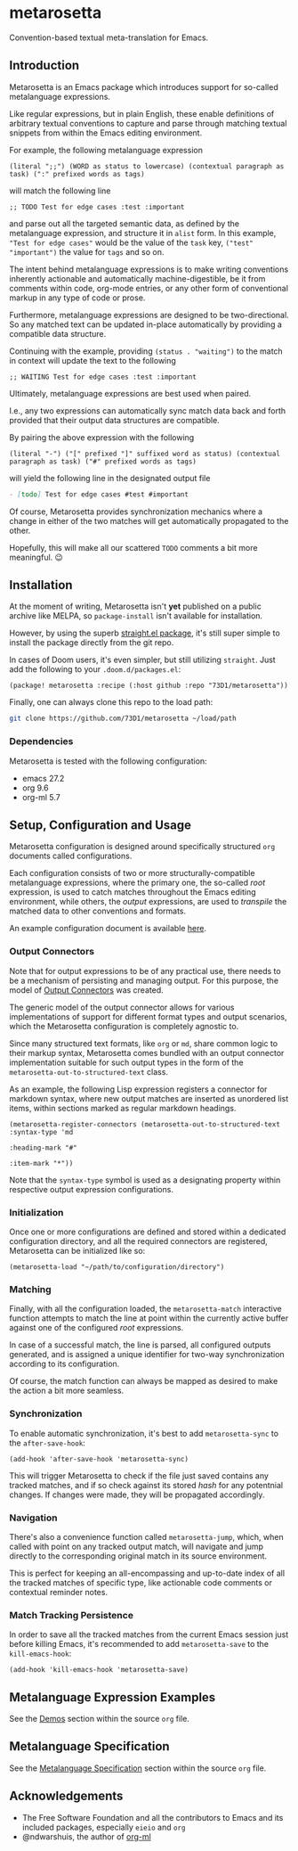 # metarosetta

Convention-based textual meta-translation for Emacs.

## Introduction

Metarosetta is an Emacs package which introduces support for so-called metalanguage expressions.

Like regular expressions, but in plain English, these enable definitions of arbitrary textual conventions to capture and parse through matching textual snippets from within the Emacs editing environment.

For example, the following metalanguage expression

``` emacs-lisp
(literal ";;") (WORD as status to lowercase) (contextual paragraph as task) (":" prefixed words as tags)
```

will match the following line

``` emacs-lisp
;; TODO Test for edge cases :test :important
```

and parse out all the targeted semantic data, as defined by the metalanguage expression, and structure it in `alist` form.
In this example, `"Test for edge cases"` would be the value of the `task` key, `("test" "important")` the value for `tags` and so on.

The intent behind metalanguage expressions is to make writing conventions inherently actionable and automatically machine-digestible, be it from comments within code, org-mode entries, or any other form of conventional markup in any type of code or prose.

Furthermore, metalanguage expressions are designed to be two-directional. So any matched text can be updated in-place automatically by providing a compatible data structure.

Continuing with the example, providing `(status . "waiting")` to the match in context will update the text to the following

``` emacs-lisp
;; WAITING Test for edge cases :test :important
```

Ultimately, metalanguage expressions are best used when paired.

I.e., any two expressions can automatically sync match data back and forth provided that their output data structures are compatible.

By pairing the above expression with the following

``` emacs-lisp
(literal "-") ("[" prefixed "]" suffixed word as status) (contextual paragraph as task) ("#" prefixed words as tags)
```

will yield the following line in the designated output file

``` markdown
- [todo] Test for edge cases #test #important
```

Of course, Metarosetta provides synchronization mechanics where a change in either of the two matches will get automatically propagated to the other.

Hopefully, this will make all our scattered `TODO` comments a bit more meaningful. :wink:

## Installation

At the moment of writing, Metarosetta isn't **yet** published on a public archive like MELPA, so `package-install` isn't available for installation.

However, by using the superb [straight.el package](https://github.com/radian-software/straight.el#the-recipe-format), it's still super simple to install the package directly from the git repo.

In cases of Doom users, it's even simpler, but still utilizing `straight`. Just add the following to your `.doom.d/packages.el`:

``` emacs-lisp
(package! metarosetta :recipe (:host github :repo "73D1/metarosetta"))
```

Finally, one can always clone this repo to the load path:

``` sh
git clone https://github.com/73D1/metarosetta ~/load/path
```

### Dependencies

Metarosetta is tested with the following configuration:

- emacs 27.2
- org 9.6
- org-ml 5.7

## Setup, Configuration and Usage

Metarosetta configuration is designed around specifically structured `org` documents called configurations.

Each configuration consists of two or more structurally-compatible metalanguage expressions, where the primary one, the so-called *root* expression, is used to catch matches throughout the Emacs editing environment, while others, the *output* expressions, are used to *transpile* the matched data to other conventions and formats.

An example configuration document is available [here](./example-config.org).

### Output Connectors

Note that for output expressions to be of any practical use, there needs to be a mechanism of persisting and managing output. For this purpose, the model of [Output Connectors](./metarosetta.org#output-connectors) was created.

The generic model of the output connector allows for various implementations of support for different format types and output scenarios, which the Metarosetta configuration is completely agnostic to.

Since many structured text formats, like `org` or `md`, share common logic to their markup syntax, Metarosetta comes bundled with an output connector implementation suitable for such output types in the form of the `metarosetta-out-to-structured-text` class.

As an example, the following Lisp expression registers a connector for markdown syntax, where new output matches are inserted as unordered list items, within sections marked as regular markdown headings.

``` emacs-lisp
(metarosetta-register-connectors (metarosetta-out-to-structured-text :syntax-type 'md
                                                                     :heading-mark "#"
                                                                     :item-mark "*"))
```

Note that the `syntax-type` symbol is used as a designating property within respective output expression configurations.

### Initialization

Once one or more configurations are defined and stored within a dedicated configuration directory, and all the required connectors are registered, Metarosetta can be initialized like so:

``` emacs-lisp
(metarosetta-load "~/path/to/configuration/directory")
```

### Matching

Finally, with all the configuration loaded, the `metarosetta-match` interactive function attempts to match the line at point within the currently active buffer against one of the configured *root* expressions.

In case of a successful match, the line is parsed, all configured outputs generated, and is assigned a unique identifier for two-way synchronization according to its configuration.

Of course, the match function can always be mapped as desired to make the action a bit more seamless.

### Synchronization

To enable automatic synchronization, it's best to add `metarosetta-sync` to the `after-save-hook`:

``` emacs-lisp
(add-hook 'after-save-hook 'metarosetta-sync)
```

This will trigger Metarosetta to check if the file just saved contains any tracked matches, and if so check against its stored *hash* for any potentnial changes. If changes were made, they will be propagated accordingly.

### Navigation

There's also a convenience function called `metarosetta-jump`, which, when called with point on any tracked output match, will navigate and jump directly to the corresponding original match in its source environment.

This is perfect for keeping an all-encompassing and up-to-date index of all the tracked matches of specific type, like actionable code comments or contextual reminder notes.

### Match Tracking Persistence

In order to save all the tracked matches from the current Emacs session just before killing Emacs, it's recommended to add `metarosetta-save` to the `kill-emacs-hook`:

``` emacs-lisp
(add-hook 'kill-emacs-hook 'metarosetta-save)
```

## Metalanguage Expression Examples

See the [Demos](./metarosetta.org#demos) section within the source `org` file.

## Metalanguage Specification

See the [Metalanguage Specification](./metarosetta.org#language-specification) section within the source `org` file.

## Acknowledgements

- The Free Software Foundation and all the contributors to Emacs and its included packages, especially `eieio` and `org`
- @ndwarshuis, the author of [org-ml](https://github.com/ndwarshuis/org-ml)
